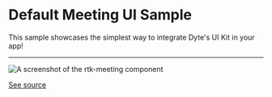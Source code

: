 # Default Meeting UI Sample

This sample showcases the simplest way to integrate Dyte's UI Kit in your
app!

---

![A screenshot of the rtk-meeting component](./screenshot.png)

[See source](./index.html)
